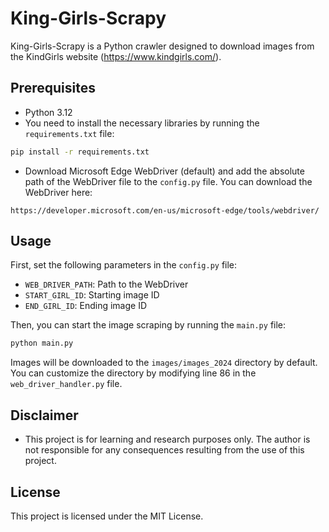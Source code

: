 # King-Girls-Scrapy

King-Girls-Scrapy is a Python crawler designed to download images from the KindGirls website (https://www.kindgirls.com/).

## Prerequisites

- Python 3.12
- You need to install the necessary libraries by running the `requirements.txt` file:
```bash
pip install -r requirements.txt
```
- Download Microsoft Edge WebDriver (default) and add the absolute path of the WebDriver file to the `config.py` file. You can download the WebDriver here:
```
https://developer.microsoft.com/en-us/microsoft-edge/tools/webdriver/
```

## Usage

First, set the following parameters in the `config.py` file:

- `WEB_DRIVER_PATH`: Path to the WebDriver
- `START_GIRL_ID`: Starting image ID
- `END_GIRL_ID`: Ending image ID

Then, you can start the image scraping by running the `main.py` file:

```bash
python main.py
```

Images will be downloaded to the `images/images_2024` directory by default. You can customize the directory by modifying line 86 in the `web_driver_handler.py` file.

## Disclaimer

- This project is for learning and research purposes only. The author is not responsible for any consequences resulting from the use of this project.

## License

This project is licensed under the MIT License.
